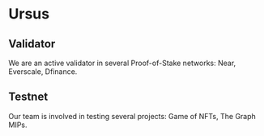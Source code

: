 # Ursus
## Validator
We are an active validator in several Proof-of-Stake networks: Near, Everscale, Dfinance.

## Testnet
Our team is involved in testing several projects: Game of NFTs, The Graph MIPs.
